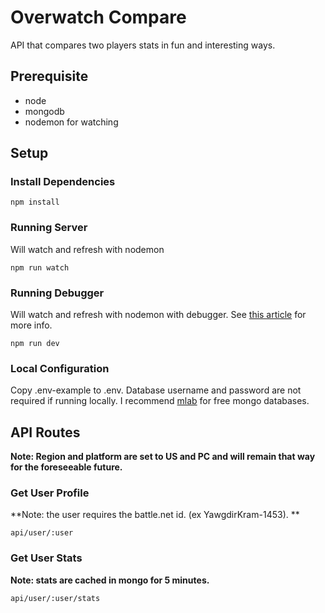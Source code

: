 
# Overwatch Compare

API that compares two players stats in fun and interesting ways.

## Prerequisite

* node
* mongodb
* nodemon for watching

## Setup

### Install Dependencies

```npm install```

### Running Server

Will watch and refresh with nodemon

```npm run watch```

### Running Debugger

Will watch and refresh with nodemon with debugger. See [this article](https://medium.com/@paul_irish/debugging-node-js-nightlies-with-chrome-devtools-7c4a1b95ae27) for more info.

```npm run dev```

### Local Configuration

Copy .env-example to .env. Database username and password are not required if running locally. I recommend [mlab](https://mlab.com/home) for free mongo databases.

## API Routes

**Note: Region and platform are set to US and PC and will remain that way for the foreseeable future.**

### Get User Profile

**Note: the user requires the battle.net id. (ex YawgdirKram-1453). **

```api/user/:user```

### Get User Stats

**Note: stats are cached in mongo for 5 minutes.**

```api/user/:user/stats```